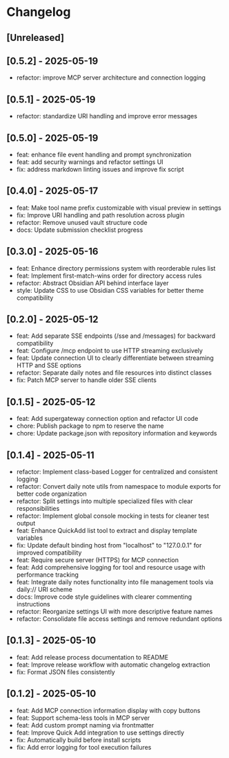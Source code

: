 # Changelog

## [Unreleased]

## [0.5.2] - 2025-05-19

- refactor: improve MCP server architecture and connection logging

## [0.5.1] - 2025-05-19

- refactor: standardize URI handling and improve error messages

## [0.5.0] - 2025-05-19

- feat: enhance file event handling and prompt synchronization
- feat: add security warnings and refactor settings UI
- fix: address markdown linting issues and improve fix script

## [0.4.0] - 2025-05-17

- feat: Make tool name prefix customizable with visual preview in settings
- fix: Improve URI handling and path resolution across plugin
- refactor: Remove unused vault structure code
- docs: Update submission checklist progress

## [0.3.0] - 2025-05-16

- feat: Enhance directory permissions system with reorderable rules list
- feat: Implement first-match-wins order for directory access rules
- refactor: Abstract Obsidian API behind interface layer
- style: Update CSS to use Obsidian CSS variables for better theme compatibility

## [0.2.0] - 2025-05-12

- feat: Add separate SSE endpoints (/sse and /messages) for backward compatibility
- feat: Configure /mcp endpoint to use HTTP streaming exclusively
- feat: Update connection UI to clearly differentiate between streaming HTTP and SSE options
- refactor: Separate daily notes and file resources into distinct classes
- fix: Patch MCP server to handle older SSE clients

## [0.1.5] - 2025-05-12

- feat: Add supergateway connection option and refactor UI code
- chore: Publish package to npm to reserve the name
- chore: Update package.json with repository information and keywords

## [0.1.4] - 2025-05-11

- refactor: Implement class-based Logger for centralized and consistent logging
- refactor: Convert daily note utils from namespace to module exports for better code organization
- refactor: Split settings into multiple specialized files with clear responsibilities
- refactor: Implement global console mocking in tests for cleaner test output
- feat: Enhance QuickAdd list tool to extract and display template variables
- fix: Update default binding host from "localhost" to "127.0.0.1" for improved compatibility
- feat: Require secure server (HTTPS) for MCP connection
- feat: Add comprehensive logging for tool and resource usage with performance tracking
- feat: Integrate daily notes functionality into file management tools via daily:// URI scheme
- docs: Improve code style guidelines with clearer commenting instructions
- refactor: Reorganize settings UI with more descriptive feature names
- refactor: Consolidate file access settings and remove redundant options

## [0.1.3] - 2025-05-10

- feat: Add release process documentation to README
- feat: Improve release workflow with automatic changelog extraction
- fix: Format JSON files consistently

## [0.1.2] - 2025-05-10

- feat: Add MCP connection information display with copy buttons
- feat: Support schema-less tools in MCP server
- feat: Add custom prompt naming via frontmatter
- feat: Improve Quick Add integration to use settings directly
- fix: Automatically build before install scripts
- fix: Add error logging for tool execution failures
